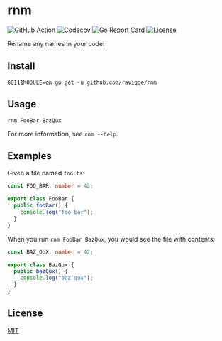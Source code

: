 # rnm

[![GitHub Action](https://img.shields.io/github/workflow/status/raviqqe/rnm/test?style=flat-square)](https://github.com/raviqqe/rnm/actions)
[![Codecov](https://img.shields.io/codecov/c/github/raviqqe/rnm.svg?style=flat-square)](https://codecov.io/gh/raviqqe/rnm)
[![Go Report Card](https://goreportcard.com/badge/github.com/raviqqe/rnm?style=flat-square)](https://goreportcard.com/report/github.com/raviqqe/rnm)
[![License](https://img.shields.io/github/license/raviqqe/rnm.svg?style=flat-square)](LICENSE)

Rename any names in your code!

## Install

```
GO111MODULE=on go get -u github.com/raviqqe/rnm
```

## Usage

```
rnm FooBar BazQux
```

For more information, see `rnm --help`.

## Examples

Given a file named `foo.ts`:

```typescript
const FOO_BAR: number = 42;

export class FooBar {
  public fooBar() {
    console.log("foo bar");
  }
}
```

When you run `rnm FooBar BazQux`, you would see the file with contents:

```typescript
const BAZ_QUX: number = 42;

export class BazQux {
  public bazQux() {
    console.log("baz qux");
  }
}
```

## License

[MIT](LICENSE)
